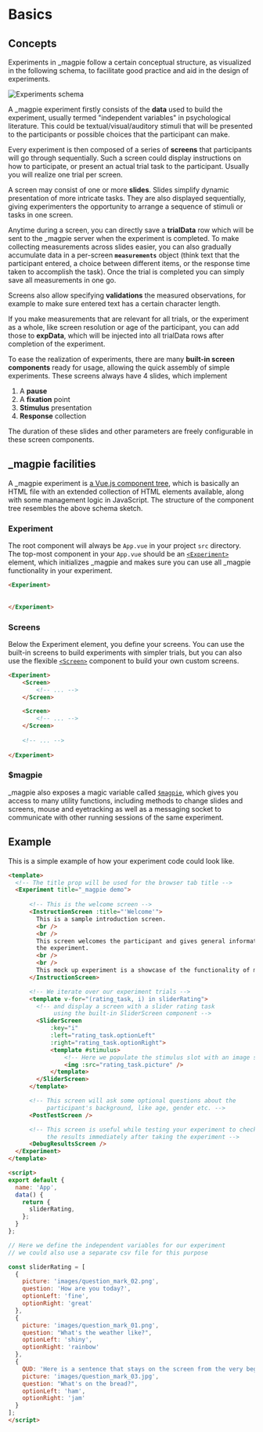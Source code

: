 # Basics

## Concepts
Experiments in _magpie follow a certain conceptual structure, as visualized in the following schema, to facilitate
good practice and aid in the design of experiments.

<img src="../../images/getting_started/experiments_schema.png" alt="Experiments schema" />

A _magpie experiment firstly consists of the **data** used to build the experiment, usually termed "independent variables" in psychological literature.
This could be textual/visual/auditory stimuli that will be presented to the participants or possible choices that the participant can make.

Every experiment is then composed of a series of **screens** that participants will go through sequentially.
Such a screen could display instructions on how to participate, or present an actual trial task to the participant.
Usually you will realize one trial per screen.

A screen may consist of one or more **slides**. Slides simplify dynamic presentation of more intricate tasks.
They are also displayed sequentially, giving experimenters the opportunity to arrange a sequence of stimuli or tasks in one screen.

Anytime during a screen, you can directly save a **trialData** row which will be sent to the _magpie server when the experiment is completed.
To make collecting measurements across slides easier, you can also gradually accumulate data in a per-screen **`measurements`** object
(think text that the participant entered, a choice between different items, or the response
time taken to accomplish the task). Once the trial is completed you can simply save all measurements in one go.

Screens also allow specifying **validations** the measured observations, for example to make sure entered text has a certain character length.

If you make measurements that are relevant for all trials, or the experiment as a whole, like screen resolution or age of the participant,
you can add those to **expData**, which will be injected into all trialData rows after completion of the experiment.

To ease the realization of experiments, there are many **built-in screen components** ready for usage,
allowing the quick assembly of simple experiments. These screens always have 4 slides, which implement

1. A **pause**
2. A **fixation** point
3. **Stimulus** presentation
4. **Response** collection

The duration of these slides and other parameters are freely configurable in these screen components.

## _magpie facilities
A _magpie experiment is [a Vue.js component tree](/00_getting_started/03_vue_js/), which is basically an HTML file with
an extended collection of HTML elements available, along with some management logic in JavaScript. The structure of the 
component tree resembles the above schema sketch.

### Experiment
The root component will always be `App.vue` in your project `src` directory. The top-most component in your `App.vue`
should be an [`<Experiment>`](https://magpie-reference.netlify.app/#experiment) element, which initializes _magpie and
makes sure you can use all _magpie functionality in your experiment.

```html
<Experiment>
    
    
</Experiment>
```

### Screens
Below the Experiment element, you define your screens. You can use the built-in screens
to build experiments with simpler trials, but you can also use the flexible [`<Screen>`](https://magpie-reference.netlify.app/#screen) component
to build your own custom screens.

```html
<Experiment>
    <Screen>
        <!-- ... -->
    </Screen>

    <Screen>
        <!-- ... -->
    </Screen>
    
    <!-- ... -->
    
</Experiment>
```

### $magpie
_magpie also exposes a magic variable called [`$magpie`](https://magpie-reference.netlify.app/#Magpie), which gives you
access to many utility functions, including methods to change slides and screens, mouse and eyetracking as well as a
messaging socket to communicate with other running sessions of the same experiment.

## Example
This is a simple example of how your experiment code could look like.

```html
<template>
  <!-- The title prop will be used for the browser tab title -->
  <Experiment title="_magpie demo">
      
      <!-- This is the welcome screen -->
      <InstructionScreen :title="'Welcome'">
        This is a sample introduction screen.
        <br />
        <br />
        This screen welcomes the participant and gives general information about
        the experiment.
        <br />
        <br />
        This mock up experiment is a showcase of the functionality of magpie.
      </InstructionScreen>

      <!-- We iterate over our experiment trials -->
      <template v-for="(rating_task, i) in sliderRating">
        <!-- and display a screen with a slider rating task
             using the built-in SliderScreen component -->
        <SliderScreen
            :key="i"
            :left="rating_task.optionLeft"
            :right="rating_task.optionRight">
            <template #stimulus>
                <!-- Here we populate the stimulus slot with an image stimulus -->
                <img :src="rating_task.picture" />
            </template>
        </SliderScreen>
      </template>

      <!-- This screen will ask some optional questions about the
           participant's background, like age, gender etc. -->
      <PostTestScreen />

      <!-- This screen is useful while testing your experiment to check
           the results immediately after taking the experiment -->
      <DebugResultsScreen />
  </Experiment>
</template>

<script>
export default {
  name: 'App',
  data() {
    return {
      sliderRating,
    };
  }
};

// Here we define the independent variables for our experiment
// we could also use a separate csv file for this purpose

const sliderRating = [
  {
    picture: 'images/question_mark_02.png',
    question: 'How are you today?',
    optionLeft: 'fine',
    optionRight: 'great'
  },
  {
    picture: 'images/question_mark_01.png',
    question: "What's the weather like?",
    optionLeft: 'shiny',
    optionRight: 'rainbow'
  },
  {
    QUD: 'Here is a sentence that stays on the screen from the very beginning',
    picture: 'images/question_mark_03.jpg',
    question: "What's on the bread?",
    optionLeft: 'ham',
    optionRight: 'jam'
  }
];
</script>

```

